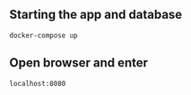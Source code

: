## Starting the app and database 
```
docker-compose up
```
## Open browser and enter
```
localhost:8080
```
